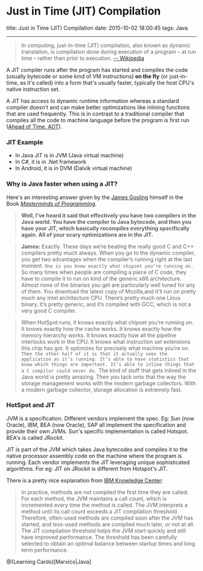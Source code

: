 # Just in Time (JIT) Compilation

title: Just in Time (JIT) Compilation
date: 2015-10-02 18:00:45
tags: Java


----------


> In computing, just-in-time (JIT) compilation, also known as dynamic translation, is compilation done during execution of a program – at run time – rather than prior to execution. [-- Wikipedia](https://en.wikipedia.org/wiki/Just-in-time_compilation)

A JIT compiler runs after the program has started and compiles the code (usually bytecode or some kind of VM instructions) **on the fly** (or just-in-time, as it's called) into a form that's usually faster, typically the host CPU's native instruction set.

<!-- more -->

A JIT has access to dynamic runtime information whereas a standard compiler doesn't and can make better optimizations like inlining functions that are used frequently. This is in contrast to a traditional compiler that compiles all the code to machine language before the program is first run ([Ahead of Time, AOT](https://en.wikipedia.org/wiki/Ahead-of-time_compilation)).

### JIT Example
- In Java  JIT is in JVM (Java virtual machine)
- In C#, it is in .Net framework
- In Android, it is in DVM (Dalvik virtual machine)

### Why is Java faster when using a JIT?
Here's an interesting answer given by the [James Gosling](https://en.wikipedia.org/wiki/James_Gosling) himself in the Book *[Masterminds of Programming](http://www.amazon.com/Masterminds-Programming-Conversations-Creators-Languages-ebook/dp/B0043D2EEU/ref=sr_1_1?ie=UTF8&qid=1443843588&sr=8-1&keywords=mastermind%20of%20programming)*.
> **Well, I’ve heard it said that effectively you have two compilers in the Java world. You have the compiler to Java bytecode, and then you have your JIT, which basically recompiles everything specifically again. All of your scary optimizations are in the JIT.**

> **James:** Exactly. These days we’re beating the really good C and C++ compilers pretty much always. When you go to the dynamic compiler, you get two advantages when the compiler’s running right at the last moment. `One is you know exactly what chipset you’re running on.` So many times when people are compiling a piece of C code, they have to compile it to run on kind of the generic x86 architecture. Almost none of the binaries you get are particularly well tuned for any of them. You download the latest copy of Mozilla,and it’ll run on pretty much any Intel architecture CPU. There’s pretty much one Linux binary. It’s pretty generic, and it’s compiled with GCC, which is not a very good C compiler.

> When HotSpot runs, it knows exactly what chipset you’re running on. It knows exactly how the cache works. It knows exactly how the memory hierarchy works. It knows exactly how all the pipeline interlocks work in the CPU. It knows what instruction set extensions this chip has got. It optimizes for precisely what machine you’re on. `Then the other half of it is that it actually sees the application as it’s running. It’s able to have statistics that know which things are important. It’s able to inline things that a C compiler could never do.` The kind of stuff that gets inlined in the Java world is pretty amazing. Then you tack onto that the way the storage management works with the modern garbage collectors. With a modern garbage collector, storage allocation is extremely fast.

### HotSpot and JIT
JVM is a specification. Different vendors implement the spec. Eg: Sun (now Oracle), IBM, BEA (now Oracle), SAP all implement the specification and provide their own JVMs. Sun's specific implementation is called Hotspot. BEA's is called JRockit.

JIT is part of the JVM which takes Java bytecodes and compiles it to the native processor assembly code on the machine where the program is running. Each vendor implements the JIT leveraging unique sophisticated algorithms. For eg: JIT on JRockit is different from Hotspot's JIT.

There is a pretty nice explanation from [IBM Knowledge Center](https://www-01.ibm.com/support/knowledgecenter/SSYKE2_7.0.0/com.ibm.java.aix.71.doc/diag/understanding/jit_overview.html):
> In practice, methods are not compiled the first time they are called. For each method, the JVM maintains a call count, which is incremented every time the method is called. The JVM interprets a method until its call count exceeds a JIT compilation threshold. Therefore, often-used methods are compiled soon after the JVM has started, and less-used methods are compiled much later, or not at all. The JIT compilation threshold helps the JVM start quickly and still have improved performance. The threshold has been carefully selected to obtain an optimal balance between startup times and long term performance.




@(Learning Cards)[Marxico|Java]
